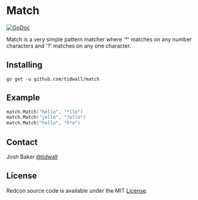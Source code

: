 # Match

[![GoDoc](https://godoc.org/github.com/tidwall/btree?status.svg)](https://godoc.org/github.com/tidwall/btree)

Match is a very simple pattern matcher where '*' matches on any 
number characters and '?' matches on any one character.

## Installing

```
go get -u github.com/tidwall/match
```

## Example

```go
match.Match("hello", "*llo") 
match.Match("jello", "?ello") 
match.Match("hello", "h*o") 
```


## Contact

Josh Baker [@tidwall](http://twitter.com/tidwall)

## License

Redcon source code is available under the MIT [License](/LICENSE).
